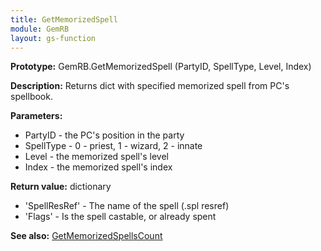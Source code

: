 ```yaml
---
title: GetMemorizedSpell
module: GemRB
layout: gs-function
---
```


**Prototype:** GemRB.GetMemorizedSpell (PartyID, SpellType, Level, Index)

**Description:** Returns dict with specified memorized spell from PC's spellbook.

**Parameters:** 
  * PartyID   - the PC's position in the party
  * SpellType - 0 - priest, 1 - wizard, 2 - innate
  * Level     - the memorized spell's level
  * Index     - the memorized spell's index

**Return value:** dictionary
  * 'SpellResRef' - The name of the spell (.spl resref)
  * 'Flags'       - Is the spell castable, or already spent

**See also:** [GetMemorizedSpellsCount](GetMemorizedSpellsCount.md)

